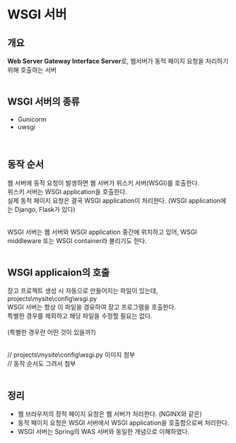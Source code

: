 # WSGI 서버

## 개요
**Web Server Gateway Interface Server**로, 웹서버가 동적 페이지 요청을 처리하기 위해 호출하는 서버 <br/>
<br/>

## WSGI 서버의 종류
- Gunicorm
- uwsgi
<br/>

## 동작 순서
웹 서버에 동적 요청이 발생하면 웹 서버가 위스키 서버(WSGI)를 호출한다. <br/>
위스키 서버는 WSGI application을 호출한다. <br/>
실제 동적 페이지 요청은 결국 WSGI application이 처리한다. (WSGI application에는 Django, Flask가 있다) <br/>
<br/>

WSGI 서버는 웹 서버와 WSGI application 중간에 위치하고 있어, WSGI middleware 또는 WSGI container라 불리기도 한다.<br/>
<br/>

## WSGI applicaion의 호출
장고 프로젝트 생성 시 자동으로 만들어지는 파일이 있는데, projects\mysite\config\wsgi.py <br/>
WSGI 서버는 항상 이 파일을 경유하여 장고 프로그램을 호출한다. <br/>
특별한 경우를 제외하고 해당 파일을 수정할 필요는 없다. <br/>
<br/>
(특별한 경우란 어떤 것이 있을까?) <br/>
<br/>

// projects\mysite\config\wsgi.py 이미지 첨부 <br/>
// 동작 순서도 그려서 첨부 <br/>
<br/>

## 정리
- 웹 브라우저의 정적 페이지 요청은 웹 서버가 처리한다. (NGINX와 같은) <br/>
- 동적 페이지 요청은 WSGI 서버에서 WSGI application을 호출함으로써 처리한다. <br/>
- WSGI 서버는 Spring의 WAS 서버와 동일한 개념으로 이해하였다. <br/>
